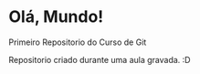# Olá, Mundo!
 Primeiro Repositorio do Curso de Git

 Repositorio criado durante uma aula gravada. :D
